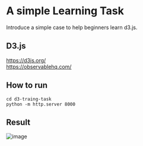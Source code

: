 # A simple Learning Task
Introduce a simple case to help beginners learn d3.js.
## D3.js
https://d3js.org/   
https://observablehq.com/


## How to run
```
cd d3-traing-task
python -m http.server 8000
```
## Result
![image](https://user-images.githubusercontent.com/104608326/165878551-8b635198-b421-40ce-92e2-6b5e84ec07cc.png)
